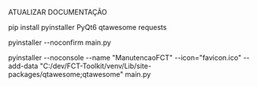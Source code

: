 ATUALIZAR DOCUMENTAÇÃO

pip install pyinstaller PyQt6 qtawesome requests

pyinstaller --noconfirm main.py



pyinstaller --noconsole --name "ManutencaoFCT" --icon="favicon.ico" --add-data "C:/dev/FCT-Toolkit/venv/Lib/site-packages/qtawesome;qtawesome" main.py

